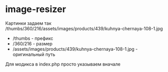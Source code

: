 # image-resizer
Картинки задаем так
/thumbs/360/216/assets/images/products/439/kuhnya-chernaya-108-1.jpg
 - /thumbs - префикс
 - /360/216 - размер
 - /assets/images/products/439/kuhnya-chernaya-108-1.jpg - оригинальный путь
 
Для модикса в index.php просто указываем вначале
<?php
if(strpos($_SERVER['REQUEST_URI'],'/thumbs')==0 && strpos($_SERVER['REQUEST_URI'],'/thumbs')!==false){
    include 'resize.php';
    exit();
}
